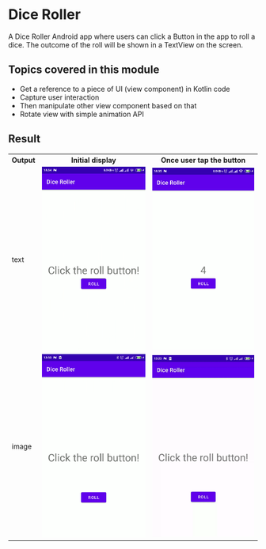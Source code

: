 # Dice Roller

A Dice Roller Android app where users can click a Button in the app to roll a dice. The outcome of
the roll will be shown in a TextView on the screen.

## Topics covered in this module

- Get a reference to a piece of UI (view component) in Kotlin code
- Capture user interaction
- Then manipulate other view component based on that
- Rotate view with simple animation API

## Result

<table>
  <tr>
    <th>Output</th>
    <th>Initial display</th>
    <th>Once user tap the button</th>
  </tr>
  <tr>
    <td>text</td>
    <td>
      <img src="images/Screenshot from 2022-07-08 18-34-59.png?raw=true" />
    </td>
    <td>
      <img src="images/Screenshot from 2022-07-08 18-35-14.png?raw=true" />
    </td>
  </tr>
  <tr>
    <td>image</td>
    <td>
      <img src="images/Screenshot from 2022-07-09 13-03-26.png?raw=true" />
    </td>
    <td>
      <img src="images/Screenshot from 2022-07-09 13-23-55.gif?raw=true" />
    </td>
  </tr>
</table>
